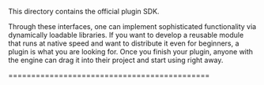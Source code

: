 This directory contains the official plugin SDK.

Through these interfaces, one can implement sophisticated functionality via dynamically loadable libraries.
If you want to develop a reusable module that runs at native speed and want to distribute it even for beginners,
a plugin is what you are looking for. Once you finish your plugin, anyone with the engine can drag it into their project
and start using right away.

============================================

